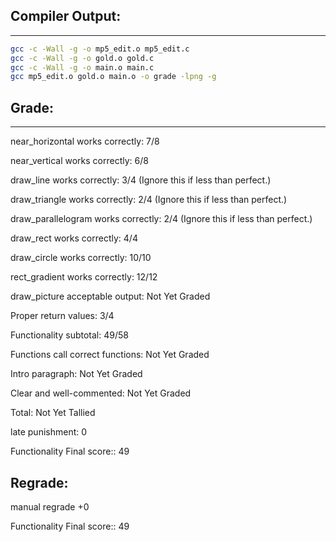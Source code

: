 ## Compiler Output:

****************

```sh
gcc -c -Wall -g -o mp5_edit.o mp5_edit.c
gcc -c -Wall -g -o gold.o gold.c
gcc -c -Wall -g -o main.o main.c
gcc mp5_edit.o gold.o main.o -o grade -lpng -g
```



## Grade:

******

near_horizontal works correctly: 7/8

near_vertical works correctly: 6/8

draw_line works correctly: 3/4 (Ignore this if less than perfect.)

draw_triangle works correctly: 2/4 (Ignore this if less than perfect.)

draw_parallelogram works correctly: 2/4 (Ignore this if less than perfect.)

draw_rect works correctly: 4/4

draw_circle works correctly: 10/10

rect_gradient works correctly: 12/12

draw_picture acceptable output: Not Yet Graded

Proper return values: 3/4

Functionality subtotal: 49/58

Functions call correct functions: Not Yet Graded

Intro paragraph: Not Yet Graded

Clear and well-commented: Not Yet Graded

Total: Not Yet Tallied

late punishment: 0

Functionality Final score:: 49

## Regrade:

manual regrade +0

Functionality Final score:: 49
